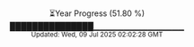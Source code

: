 <p align="center">
⏳Year Progress (51.80 %) <br>
███████████████▁▁▁▁▁▁▁▁▁▁▁▁▁▁▁ <br>
<sub>Updated: Wed, 09 Jul 2025 02:02:28 GMT</sub>
</p>

